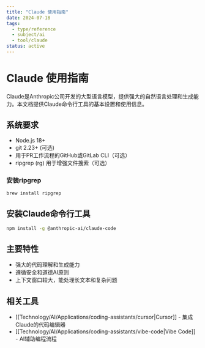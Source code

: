 ```yaml
---
title: "Claude 使用指南"
date: 2024-07-18
tags: 
  - type/reference
  - subject/ai
  - tool/claude
status: active
---
```


# Claude 使用指南

Claude是Anthropic公司开发的大型语言模型，提供强大的自然语言处理和生成能力。本文档提供Claude命令行工具的基本设置和使用信息。

## 系统要求

- Node.js 18+
- git 2.23+ (可选)
- 用于PR工作流程的GitHub或GitLab CLI（可选）
- ripgrep (rg) 用于增强文件搜索（可选）

### 安装ripgrep

```bash
brew install ripgrep
```

## 安装Claude命令行工具

```bash
npm install -g @anthropic-ai/claude-code
```

## 主要特性

- 强大的代码理解和生成能力
- 遵循安全和道德AI原则
- 上下文窗口较大，能处理长文本和复杂问题

## 相关工具

- [[Technology/AI/Applications/coding-assistants/cursor|Cursor]] - 集成Claude的代码编辑器
- [[Technology/AI/Applications/coding-assistants/vibe-code|Vibe Code]] - AI辅助编程流程 